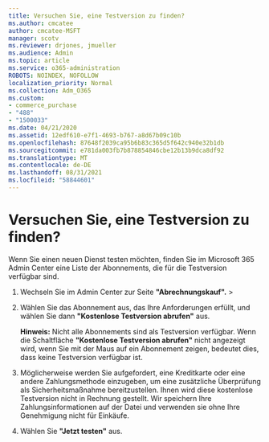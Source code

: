 ```yaml
---
title: Versuchen Sie, eine Testversion zu finden?
ms.author: cmcatee
author: cmcatee-MSFT
manager: scotv
ms.reviewer: drjones, jmueller
ms.audience: Admin
ms.topic: article
ms.service: o365-administration
ROBOTS: NOINDEX, NOFOLLOW
localization_priority: Normal
ms.collection: Adm_O365
ms.custom:
- commerce_purchase
- "488"
- "1500033"
ms.date: 04/21/2020
ms.assetid: 12edf610-e7f1-4693-b767-a8d67b09c10b
ms.openlocfilehash: 87648f2039ca95b6b83c365d5f642c940e32b1db
ms.sourcegitcommit: e781da003fb7b878854846cbe12b13b9dca8df92
ms.translationtype: MT
ms.contentlocale: de-DE
ms.lasthandoff: 08/31/2021
ms.locfileid: "58844601"
---
```

# <a name="trying-to-find-a-trial"></a>Versuchen Sie, eine Testversion zu finden?

Wenn Sie einen neuen Dienst testen möchten, finden Sie im Microsoft 365 Admin Center eine Liste der Abonnements, die für die Testversion verfügbar sind.
  
1. Wechseln Sie im Admin Center zur Seite **"Abrechnungskauf".** \> [](https://go.microsoft.com/fwlink/p/?linkid=868433)

2. Wählen Sie das Abonnement aus, das Ihre Anforderungen erfüllt, und wählen Sie dann  **"Kostenlose Testversion abrufen"** aus.

    **Hinweis:** Nicht alle Abonnements sind als Testversion verfügbar. Wenn die Schaltfläche **"Kostenlose Testversion abrufen"** nicht angezeigt wird, wenn Sie mit der Maus auf ein Abonnement zeigen, bedeutet dies, dass keine Testversion verfügbar ist.
  
3. Möglicherweise werden Sie aufgefordert, eine Kreditkarte oder eine andere Zahlungsmethode einzugeben, um eine zusätzliche Überprüfung als Sicherheitsmaßnahme bereitzustellen. Ihnen wird diese kostenlose Testversion nicht in Rechnung gestellt. Wir speichern Ihre Zahlungsinformationen auf der Datei und verwenden sie ohne Ihre Genehmigung nicht für Einkäufe.

4. Wählen Sie **"Jetzt testen"** aus.